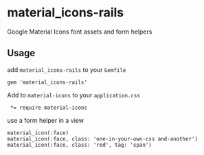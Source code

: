 material_icons-rails
===========

Google Material Icons font assets and form helpers

Usage
--------

add `material_icons-rails` to your `Gemfile`

    gem 'material_icons-rails'

Add to `material-icons` to your `application.css`

     *= require material-icons

use a form helper in a view

    material_icon(:face)
    material_icon(:face, class: 'one-in-your-own-css and-another')
    material_icon(:face, class: 'red', tag: 'span')
